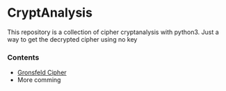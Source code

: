 # CryptAnalysis 
This repository is a collection of cipher cryptanalysis with python3. Just a way to get the decrypted cipher using no key

### Contents
- [Gronsfeld Cipher](https://github.com/karma9874/CryptAnalysis/tree/master/Gronsfeld%20Cipher)
- More comming
